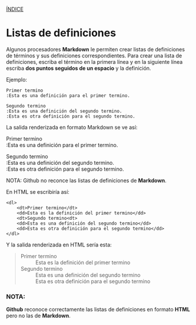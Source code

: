 [ÍNDICE](https://github.com/Zet0699/Guia_markdown/blob/Zet_main/README.md)


# **Listas de definiciones**

Algunos procesadores **Markdown** le permiten crear listas de definiciones de términos y sus definiciones correspondientes. 
Para crear una lista de definiciones, escriba el término en la primera línea y en la siguiente línea escriba **dos puntos seguidos de un espacio** y la definición.

Ejemplo:
```
Primer termino
:Esta es una definición para el primer termino.

Segundo termino
:Esta es una definición del segundo termino.
:Esta es otra definición para el segundo termino.
```

La salida renderizada en formato Markdown se ve así:

Primer termino   
:Esta es una definición para el primer termino.   

Segundo termino   
:Esta es una definición del segundo termino.   
:Esta es otra definición para el segundo termino.   

NOTA: Github no reconce las listas de definiciones de **Markdown**.



En HTML se escribiría así:   
```
<dl>   
    <dt>Primer termino</dt>   
    <dd>Esta es la definición del primer termino</dd>   
    <dt>Segundo termino<dt>   
    <dd>Esta es una definición del segundo termino</dd>   
    <dd>Esta es otra definición para el segundo termino</dd>   
</dl>   
```

Y la salida renderizada en HTML sería esta:   
> <dl>   
>     <dt>Primer termino</dt>   
>     <dd>Esta es la definición del primer termino</dd>   
>     <dt>Segundo termino<dt>   
>     <dd>Esta es una definición del segundo termino</dd>   
>     <dd>Esta es otra definición para el segundo termino</dd>   
> </dl>   

### **NOTA:** 
**Github** reconoce correctamente las listas de definiciones en formato **HTML** pero no las de **Markdown**.
